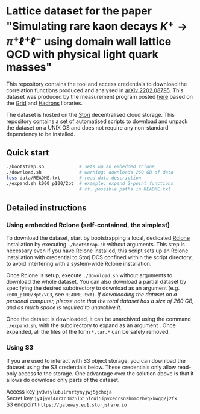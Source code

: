 # Lattice dataset for the paper "Simulating rare kaon decays $K^{+}\to\pi^{+}\ell^{+}\ell^{-}$ using domain wall lattice QCD with physical light quark masses"

This repository contains the tool and access credentials to download the correlation functions produced and analysed in [arXiv:2202.08795](https://arxiv.org/abs/2202.08795). This dataset was produced by the measurement program posted [here]() based on the [Grid](https://github.com/paboyle/Grid) and [Hadrons](https://github.com/aportelli/Hadrons) libraries.

The dataset is hosted on the [Storj](https://www.storj.io/) decentralised cloud storage. This repository contains a set of automatised scripts to download and unpack the dataset on a UNIX OS and does not require any non-standard dependency to be installed.

## Quick start
```bash
./bootstrap.sh             # sets up an embedded rclone
./download.sh              # warning: downloads 260 GB of data
less data/README.txt       # read data description
./expand.sh k000_p100/2pt  # example: expand 2-point functions
                           # cf. possible paths in README.txt
```

## Detailed instructions
### Using embedded Rclone (self-contained, the simplest)
To download the dataset, start by bootstrapping a local, dedicated [Rclone](https://rclone.org/) installation by executing `./bootstrap.sh` without arguments. This step is necessary even if you have Rclone installed, this script sets up an Rclone installation with credential to Storj DCS confined within the script directory, to avoid interfering with a system-wide Rclone installation.

Once Rclone is setup, execute `./download.sh` without arguments to download the whole dataset. You can also download a partial dataset by specifying the desired subdirectory to download as an argument (e.g. `k000_p100/3pt/VC3`, see `README.txt`). *If downloading the dataset on a personal computer, please note that the total dataset has a size of 260 GB, and as much space is required to unarchive it.*

Once the dataset is downloaded, it can be unarchived using the command `./expand.sh`, with the subdirectory to expand as an argument . Once expanded, all the files of the form `*.tar.*` can be safely removed.

### Using S3
If you are used to interact with S3 object storage, you can download the dataset using the S3 credentials below. These credentials only allow read-only access to the storage. One advantage over the solution above is that it allows do download only parts of the dataset.

Access key `jv3wzylubulrnrtynyjwj5jchxja`  
Secret key `jy4jyvi4nrzn3mz5lxi5fcui5ipvxedrsn2hnmozhvgkkwgq2j2fk`  
S3 endpoint `https://gateway.eu1.storjshare.io`                   
